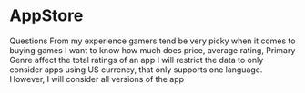 # AppStore

Questions
From my experience gamers tend be very picky when it comes to buying games
I want to know how much does price, average rating, Primary Genre affect the total ratings of an app
I will restrict the data to only consider apps using US currency, that only supports one language. However, I will consider all versions of the app